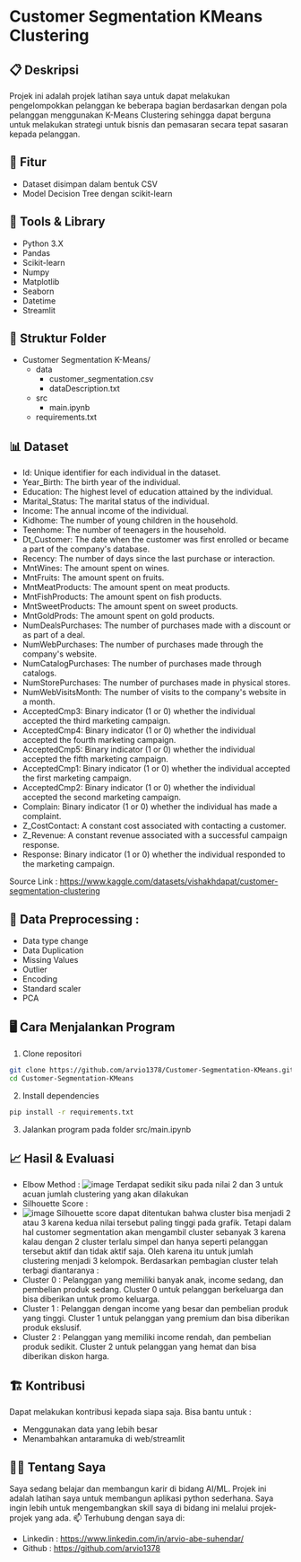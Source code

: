 # Customer Segmentation KMeans Clustering

## 📋 Deskripsi
Projek ini adalah projek latihan saya untuk dapat melakukan pengelompokkan pelanggan ke beberapa bagian berdasarkan dengan pola pelanggan menggunakan K-Means Clustering sehingga dapat berguna untuk melakukan strategi untuk bisnis dan pemasaran secara tepat sasaran kepada pelanggan.

## 🚀 Fitur
- Dataset disimpan dalam bentuk CSV
- Model Decision Tree dengan scikit-learn

## 🧠 Tools & Library
- Python 3.X
- Pandas
- Scikit-learn
- Numpy
- Matplotlib
- Seaborn
- Datetime
- Streamlit

## 📁 Struktur Folder
- Customer Segmentation K-Means/
  - data
      - customer_segmentation.csv
      - dataDescription.txt
  - src
      - main.ipynb
  - requirements.txt

## 📊 Dataset
- Id: Unique identifier for each individual in the dataset.
- Year_Birth: The birth year of the individual.
- Education: The highest level of education attained by the individual.
- Marital_Status: The marital status of the individual.
- Income: The annual income of the individual.
- Kidhome: The number of young children in the household.
- Teenhome: The number of teenagers in the household.
- Dt_Customer: The date when the customer was first enrolled or became a part of the company's database.
- Recency: The number of days since the last purchase or interaction.
- MntWines: The amount spent on wines.
- MntFruits: The amount spent on fruits.
- MntMeatProducts: The amount spent on meat products.
- MntFishProducts: The amount spent on fish products.
- MntSweetProducts: The amount spent on sweet products.
- MntGoldProds: The amount spent on gold products.
- NumDealsPurchases: The number of purchases made with a discount or as part of a deal.
- NumWebPurchases: The number of purchases made through the company's website.
- NumCatalogPurchases: The number of purchases made through catalogs.
- NumStorePurchases: The number of purchases made in physical stores.
- NumWebVisitsMonth: The number of visits to the company's website in a month.
- AcceptedCmp3: Binary indicator (1 or 0) whether the individual accepted the third marketing campaign.
- AcceptedCmp4: Binary indicator (1 or 0) whether the individual accepted the fourth marketing campaign.
- AcceptedCmp5: Binary indicator (1 or 0) whether the individual accepted the fifth marketing campaign.
- AcceptedCmp1: Binary indicator (1 or 0) whether the individual accepted the first marketing campaign.
- AcceptedCmp2: Binary indicator (1 or 0) whether the individual accepted the second marketing campaign.
- Complain: Binary indicator (1 or 0) whether the individual has made a complaint.
- Z_CostContact: A constant cost associated with contacting a customer.
- Z_Revenue: A constant revenue associated with a successful campaign response.
- Response: Binary indicator (1 or 0) whether the individual responded to the marketing campaign.

Source Link : https://www.kaggle.com/datasets/vishakhdapat/customer-segmentation-clustering

## 🧾 Data Preprocessing :
- Data type change
- Data Duplication
- Missing Values
- Outlier
- Encoding
- Standard scaler
- PCA

## 🖥️ Cara Menjalankan Program
1. Clone repositori
```bash
git clone https://github.com/arvio1378/Customer-Segmentation-KMeans.git
cd Customer-Segmentation-KMeans
```
2. Install dependencies
```bash
pip install -r requirements.txt
```
3. Jalankan program pada folder src/main.ipynb


## 📈 Hasil & Evaluasi
- Elbow Method :
![image](https://github.com/user-attachments/assets/97cafe26-b0bc-488d-b47f-4cc9b9741737)
Terdapat sedikit siku pada nilai 2 dan 3 untuk acuan jumlah clustering yang akan dilakukan
- Silhouette Score :
- ![image](https://github.com/user-attachments/assets/b9dbd66f-5eb1-416d-9a91-53054d931a24)
Silhouette score dapat ditentukan bahwa cluster bisa menjadi 2 atau 3 karena kedua nilai tersebut paling tinggi pada grafik. Tetapi dalam hal customer segmentation akan mengambil cluster sebanyak 3 karena kalau dengan 2 cluster terlalu simpel dan hanya seperti pelanggan tersebut aktif dan tidak aktif saja.
Oleh karena itu untuk jumlah clustering menjadi 3 kelompok. Berdasarkan pembagian cluster telah terbagi diantaranya :
- Cluster 0 : Pelanggan yang memiliki banyak anak, income sedang, dan pembelian produk sedang. Cluster 0 untuk pelanggan berkeluarga dan bisa diberikan untuk promo keluarga.
- Cluster 1 : Pelanggan dengan income yang besar dan pembelian produk yang tinggi. Cluster 1 untuk pelanggan yang premium dan bisa diberikan produk ekslusif.
- Cluster 2 : Pelanggan yang memiliki income rendah, dan pembelian produk sedikit. Cluster 2 untuk pelanggan yang hemat dan bisa diberikan diskon harga.

## 🏗️ Kontribusi
Dapat melakukan kontribusi kepada siapa saja. Bisa bantu untuk :
- Menggunakan data yang lebih besar
- Menambahkan antaramuka di web/streamlit

## 🧑‍💻 Tentang Saya
Saya sedang belajar dan membangun karir di bidang AI/ML. Projek ini adalah latihan saya untuk membangun aplikasi python sederhana. Saya ingin lebih untuk mengembangkan skill saya di bidang ini melalui projek-projek yang ada.
📫 Terhubung dengan saya di:
- Linkedin : https://www.linkedin.com/in/arvio-abe-suhendar/
- Github : https://github.com/arvio1378
